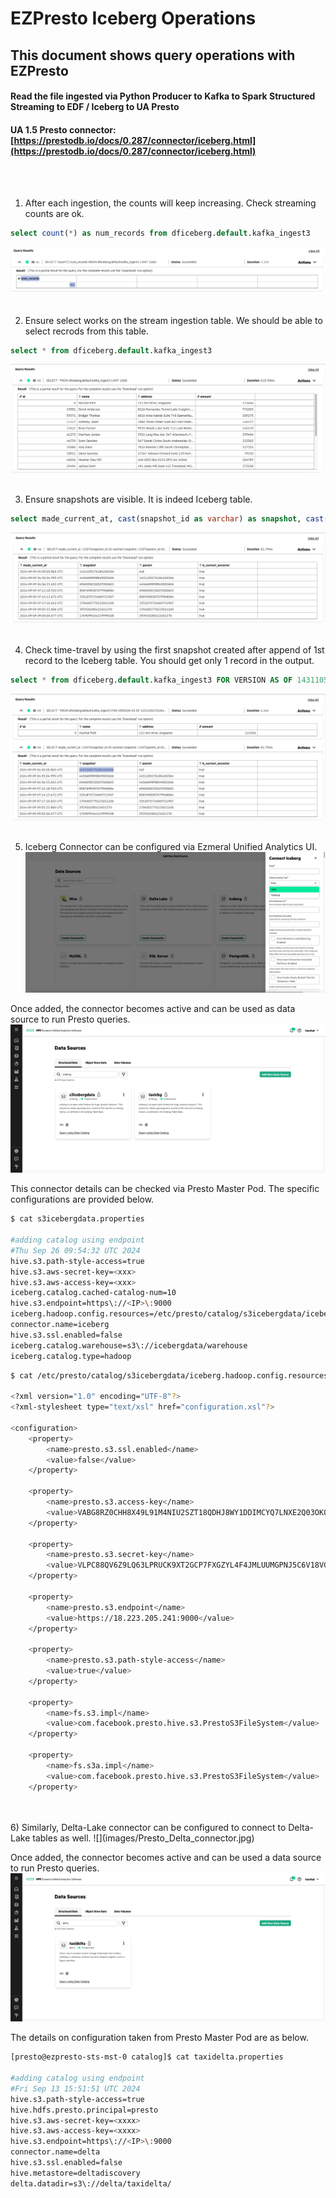 # EZPresto Iceberg Operations
## This document shows query operations with EZPresto 
#### Read the file ingested via Python Producer to Kafka to Spark Structured Streaming to EDF / Iceberg to UA Presto
#### UA 1.5 Presto connector: [https://prestodb.io/docs/0.287/connector/iceberg.html](https://prestodb.io/docs/0.287/connector/iceberg.html)
<br>
<br>

1) After each ingestion, the counts will keep increasing. Check streaming counts are ok. 


```sql
select count(*) as num_records from dficeberg.default.kafka_ingest3
```

![Counts](images/iceberg_counts.jpg)
<br>
<br>

2) Ensure select works on the stream ingestion table. We should be able to select recrods from this table.

```sql
select * from dficeberg.default.kafka_ingest3
```

![Select](images/iceberg_select.jpg)
<br>
<br>


3) Ensure snapshots are visible. It is indeed Iceberg table.

```sql
select made_current_at, cast(snapshot_id as varchar) as snapshot, cast(parent_id as varchar) as parent, is_current_ancestor from dficeberg.default."kafka_ingest3$history"
```

![Snapshots](images/iceberg_snapshots.jpg)
<br>
<br>

4) Check time-travel by using the first snapshot created after append of 1st record to the Iceberg table. You should get only 1 record in the output.

```sql
select * from dficeberg.default.kafka_ingest3 FOR VERSION AS OF 1431105276184260366
```

![Time Travel](images/iceberg_timetravel.jpg)
<br>
<br>

5) Iceberg Connector can be configured via Ezmeral Unified Analytics UI.
![](images/Presto_Iceberg_connector.jpg)

Once added, the connector becomes active and can be used as data source to run Presto queries.
![](images/iceberg-connector-active.png)

This connector details can be checked via Presto Master Pod. The specific configurations are provided below.

```bash
$ cat s3icebergdata.properties

#adding catalog using endpoint
#Thu Sep 26 09:54:32 UTC 2024
hive.s3.path-style-access=true
hive.s3.aws-secret-key=<xxx>
hive.s3.aws-access-key=<xxx>
iceberg.catalog.cached-catalog-num=10
hive.s3.endpoint=https\://<IP>\:9000
iceberg.hadoop.config.resources=/etc/presto/catalog/s3icebergdata/iceberg.hadoop.config.resources.config
connector.name=iceberg
hive.s3.ssl.enabled=false
iceberg.catalog.warehouse=s3\://icebergdata/warehouse
iceberg.catalog.type=hadoop
```
```bash
$ cat /etc/presto/catalog/s3icebergdata/iceberg.hadoop.config.resources.config

<?xml version="1.0" encoding="UTF-8"?>
<?xml-stylesheet type="text/xsl" href="configuration.xsl"?>

<configuration>        
    <property>
        <name>presto.s3.ssl.enabled</name>
        <value>false</value>
    </property>

    <property>
        <name>presto.s3.access-key</name>
        <value>VABG8RZ0CHH8X49L91M4NIU2SZT18QDHJ8WY1DDIMCYQ7LNXE2Q03OK0J9I08TVM28MFCJ106CM7C9KEJ7E1I2G01TY6YL6V6D4WUJOO052B7F15Z7EQI4ARS</value>
    </property>

    <property>
        <name>presto.s3.secret-key</name>
        <value>VLPC88QV6Z9LQ63LPRUCK9XT2GCP7FXGZYL4F4JMLUUMGPNJ5C6V18VGCWEPLNUNATAYDZ310POFLYY90UBOR38ILSNWSDIUQSO8M16DYP3NVU5</value>
    </property>

    <property>
        <name>presto.s3.endpoint</name>
        <value>https://18.223.205.241:9000</value>
    </property>

    <property>
        <name>presto.s3.path-style-access</name>
        <value>true</value>
    </property>
    
    <property>
        <name>fs.s3.impl</name>
        <value>com.facebook.presto.hive.s3.PrestoS3FileSystem</value>
    </property>

    <property>
        <name>fs.s3a.impl</name>
        <value>com.facebook.presto.hive.s3.PrestoS3FileSystem</value>
    </property>
```
<br>
<br>
6) Similarly, Delta-Lake connector can be configured to connect to Delta-Lake tables as well. 
![](images/Presto_Delta_connector.jpg)

Once added, the connector becomes active and can be used a data source to run Presto queries.
![](images/delta-connector-active.png)

The details on configuration taken from Presto Master Pod are as below.

```bash
[presto@ezpresto-sts-mst-0 catalog]$ cat taxidelta.properties

#adding catalog using endpoint
#Fri Sep 13 15:51:51 UTC 2024
hive.s3.path-style-access=true
hive.hdfs.presto.principal=presto
hive.s3.aws-secret-key=<xxxx>
hive.s3.aws-access-key=<xxxx>
hive.s3.endpoint=https\://<IP>\:9000
connector.name=delta
hive.s3.ssl.enabled=false
hive.metastore=deltadiscovery
delta.datadir=s3\://delta/taxidelta/
```
